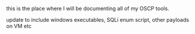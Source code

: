 this is the place where I will be documenting all of my OSCP tools.


update to include windows executables, SQLi enum script, other payloads on VM etc
